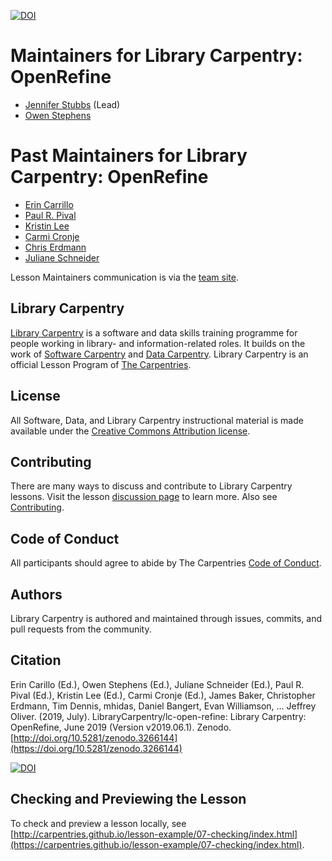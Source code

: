 [![DOI](https://zenodo.org/badge/DOI/10.5281/zenodo.3266144.svg)](https://doi.org/10.5281/zenodo.3266144)

# Maintainers for Library Carpentry: OpenRefine

- [Jennifer Stubbs](https://github.com/jas58) (Lead)
- [Owen Stephens](https://github.com/ostephens)

# Past Maintainers for Library Carpentry: OpenRefine

- [Erin Carrillo](https://github.com/partiecolored)
- [Paul R. Pival](https://github.com/ppival)
- [Kristin Lee](https://github.com/kristindawn)
- [Carmi Cronje](https://github.com/ccronje)
- [Chris Erdmann](https://github.com/libcce)
- [Juliane Schneider](https://github.com/pitviper6)

Lesson Maintainers communication is via the [team site](https://github.com/orgs/LibraryCarpentry/teams/lc-open-refine-maintainers).

## Library Carpentry

[Library Carpentry](https://librarycarpentry.org) is a software and data skills training programme for people working in library- and information-related roles. It builds on the work of [Software Carpentry](https://software-carpentry.org/) and [Data Carpentry](https://www.datacarpentry.org/). Library Carpentry is an official Lesson Program of [The Carpentries](https://carpentries.org/).

## License

All Software, Data, and Library Carpentry instructional material is made available under the [Creative Commons Attribution
license](LICENSE.md).

## Contributing

There are many ways to discuss and contribute to Library Carpentry lessons. Visit the lesson [discussion page](https://librarycarpentry.org/lc-open-refine/discuss/index.html) to learn more. Also see [Contributing](CONTRIBUTING.md).

## Code of Conduct

All participants should agree to abide by The Carpentries [Code of Conduct](https://docs.carpentries.org/topic_folders/policies/code-of-conduct.html).

## Authors

Library Carpentry is authored and maintained through issues, commits, and pull requests from the community.

## Citation

Erin Carillo (Ed.), Owen Stephens (Ed.), Juliane Schneider (Ed.), Paul R. Pival (Ed.), Kristin Lee (Ed.), Carmi Cronje (Ed.), James Baker, Christopher Erdmann, Tim Dennis, mhidas, Daniel Bangert, Evan Williamson, … Jeffrey Oliver. (2019, July). LibraryCarpentry/lc-open-refine: Library Carpentry: OpenRefine, June 2019 (Version v2019.06.1). Zenodo. [http://doi.org/10.5281/zenodo.3266144](https://doi.org/10.5281/zenodo.3266144)

[![DOI](https://zenodo.org/badge/DOI/10.5281/zenodo.3266144.svg)](https://doi.org/10.5281/zenodo.3266144)

## Checking and Previewing the Lesson

To check and preview a lesson locally, see [http://carpentries.github.io/lesson-example/07-checking/index.html](https://carpentries.github.io/lesson-example/07-checking/index.html).


